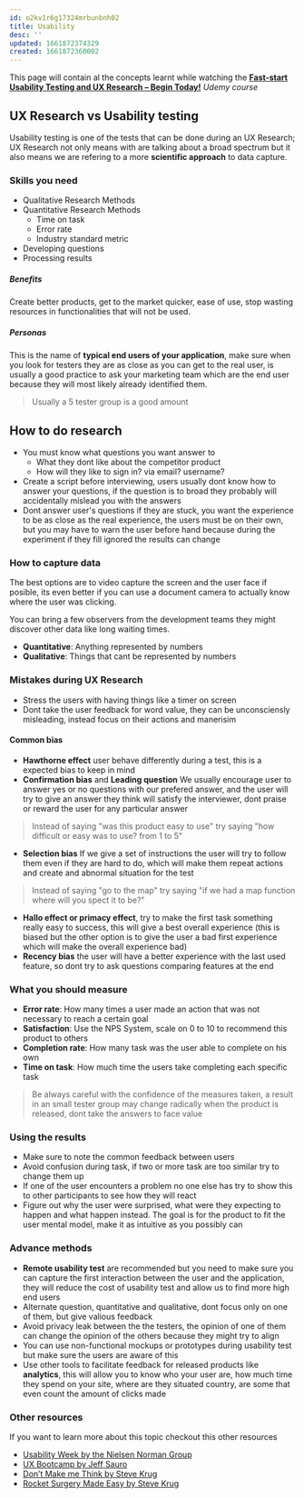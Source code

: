 ```yaml
---
id: o2kv1r6g17324mrbunbnh02
title: Usability
desc: ''
updated: 1661872374329
created: 1661872360002
---
```


This page will contain al the concepts learnt while watching the [**Fast-start Usability Testing and UX Research – Begin Today!**](https://www.udemy.com/course/master-usability-testing-and-ux-research/) *Udemy course*

## UX Research vs Usability testing

Usability testing is one of the tests that can be done during an UX Research; UX Research not only means with are talking about a broad spectrum but it also means we are refering to a more **scientific approach** to data capture.

### Skills you need

- Qualitative Research Methods
- Quantitative Research Methods
    - Time on task
    - Error rate
    - Industry standard metric
- Developing questions
- Processing results

##### Benefits

Create better products, get to the market quicker, ease of use, stop wasting resources in functionalities that will not be used.

##### Personas

This is the name of **typical end users of your application**, make sure when you look for testers they are as close as you can get to the real user, is usually a good practice to ask your marketing team which are the end user because they will most likely already identified them. 

> Usually a 5 tester group is a good amount

## How to do research

* You must know what questions you want answer to
    * What they dont like about the competitor product
    * How will they like to sign in? via email? username?
* Create a script before interviewing, users usually dont know how to answer your questions, if the question is to broad they probably will accidentally mislead you with the answers
* Dont answer user's questions if they are stuck, you want the experience to be as close as the real experience, the users must be on their own, but you may have to warn the user before hand because during the experiment if they fill ignored the results can change

### How to capture data

The best options are to video capture the screen and the user face if posible, its even better if you can use a document camera to actually know where the user was clicking.

You can bring a few observers from the development teams they might discover other data like long waiting times.

* **Quantitative**: Anything represented by numbers
* **Qualitative**: Things that cant be represented by numbers

### Mistakes during UX Research

* Stress the users with having things like a timer on screen
* Dont take the user feedback for word value, they can be unconsciensly misleading, instead focus on their actions and manerisim 

#### Common bias

* **Hawthorne effect** user behave differently during a test, this is a expected bias to keep in mind
* **Confirmation bias** and **Leading question** We usually encourage user to answer yes or no questions with our prefered answer, and the user will try to give an answer they think will satisfy the interviewer, dont praise or reward the user for any particular answer
> Instead of saying "was this product easy to use" try saying "how difficult or easy was to use? from 1 to 5"
* **Selection bias** If we give a set of instructions the user will try to follow them even if they are hard to do, which will make them repeat actions and create and abnormal situation for the test
> Instead of saying "go to the map" try saying "if we had a map function where will you spect it to be?"
* **Hallo effect or primacy effect**, try to make the first task something really easy to success, this will give a best overall experience (this is biased but the other option is to give the user a bad first experience which will make the overall experience bad)
* **Recency bias** the user will have a better experience with the last used feature, so dont try to ask questions comparing features at the end

### What you should measure

* **Error rate**: How many times a user made an action that was not necessary to reach a certain goal
* **Satisfaction**: Use the NPS System, scale on 0 to 10 to recommend this product to others
* **Completion rate**: How many task was the user able to complete on his own
* **Time on task**: How much time the users take completing each specific task

> Be always careful with the confidence of the measures taken, a result in an small tester group may change radically when the product is released, dont take the answers to face value

### Using the results

* Make sure to note the common feedback between users
* Avoid confusion during task, if two or more task are too similar try to change them up
* If one of the user encounters a problem no one else has try to show this to other participants to see how they will react
* Figure out why the user were surprised, what were they expecting to happen and what happen instead. The goal is for the product to fit the user mental model, make it as intuitive as you possibly can

### Advance methods

* **Remote usability test** are recommended but you need to make sure you can capture the first interaction between the user and the application, they will reduce the cost of usability test and allow us to find more high end users
* Alternate question, quantitative and qualitative, dont focus only on one of them, but give valious feedback
* Avoid privacy leak between the the testers, the opinion of one of them can change the opinion of the others because they might try to align
* You can use non-functional mockups or prototypes during usability test but make sure the users are aware of this
* Use other tools to facilitate feedback for released products like **analytics**, this will allow you to know who your user are, how much time they spend on your site, where are they situated country, are some that even count the amount of clicks made

### Other resources

If you want to learn more about this topic checkout this other resources

* [Usability Week by the Nielsen Norman Group](https://www.nngroup.com/training/)
* [UX Bootcamp by Jeff Sauro](https://measuringu.com/events/ux-bootcamp-2017/)
* [Don’t Make me Think by Steve Krug](http://amzn.to/2xRXCAj)
* [Rocket Surgery Made Easy by Steve Krug](http://amzn.to/2yCm8rn)


